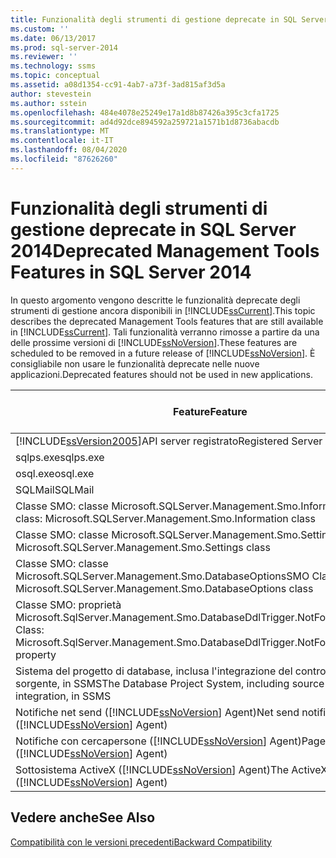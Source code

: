 ```yaml
---
title: Funzionalità degli strumenti di gestione deprecate in SQL Server 2014 | Microsoft Docs
ms.custom: ''
ms.date: 06/13/2017
ms.prod: sql-server-2014
ms.reviewer: ''
ms.technology: ssms
ms.topic: conceptual
ms.assetid: a08d1354-cc91-4ab7-a73f-3ad815af3d5a
author: stevestein
ms.author: sstein
ms.openlocfilehash: 484e4078e25249e17a1d8b87426a395c3cfa1725
ms.sourcegitcommit: ad4d92dce894592a259721a1571b1d8736abacdb
ms.translationtype: MT
ms.contentlocale: it-IT
ms.lasthandoff: 08/04/2020
ms.locfileid: "87626260"
---
```

# <a name="deprecated-management-tools-features-in-sql-server-2014"></a><span data-ttu-id="12ba9-102">Funzionalità degli strumenti di gestione deprecate in SQL Server 2014</span><span class="sxs-lookup"><span data-stu-id="12ba9-102">Deprecated Management Tools Features in SQL Server 2014</span></span>
  <span data-ttu-id="12ba9-103">In questo argomento vengono descritte le funzionalità deprecate degli strumenti di gestione ancora disponibili in [!INCLUDE[ssCurrent](../includes/sscurrent-md.md)].</span><span class="sxs-lookup"><span data-stu-id="12ba9-103">This topic describes the deprecated Management Tools features that are still available in [!INCLUDE[ssCurrent](../includes/sscurrent-md.md)].</span></span> <span data-ttu-id="12ba9-104">Tali funzionalità verranno rimosse a partire da una delle prossime versioni di [!INCLUDE[ssNoVersion](../includes/ssnoversion-md.md)].</span><span class="sxs-lookup"><span data-stu-id="12ba9-104">These features are scheduled to be removed in a future release of [!INCLUDE[ssNoVersion](../includes/ssnoversion-md.md)].</span></span> <span data-ttu-id="12ba9-105">È consigliabile non usare le funzionalità deprecate nelle nuove applicazioni.</span><span class="sxs-lookup"><span data-stu-id="12ba9-105">Deprecated features should not be used in new applications.</span></span>  
  
|<span data-ttu-id="12ba9-106">Feature</span><span class="sxs-lookup"><span data-stu-id="12ba9-106">Feature</span></span>|<span data-ttu-id="12ba9-107">Fase di deprecazione</span><span class="sxs-lookup"><span data-stu-id="12ba9-107">Deprecation stage</span></span>|  
|-------------|-----------------------|  
|[!INCLUDE[ssVersion2005](../includes/ssversion2005-md.md)]<span data-ttu-id="12ba9-108">API server registrato</span><span class="sxs-lookup"><span data-stu-id="12ba9-108">Registered Server API</span></span>|<span data-ttu-id="12ba9-109">Annuncio</span><span class="sxs-lookup"><span data-stu-id="12ba9-109">Announcement</span></span>|  
|<span data-ttu-id="12ba9-110">sqlps.exe</span><span class="sxs-lookup"><span data-stu-id="12ba9-110">sqlps.exe</span></span>|<span data-ttu-id="12ba9-111">Avviso</span><span class="sxs-lookup"><span data-stu-id="12ba9-111">Warning</span></span>|  
|<span data-ttu-id="12ba9-112">osql.exe</span><span class="sxs-lookup"><span data-stu-id="12ba9-112">osql.exe</span></span>|<span data-ttu-id="12ba9-113">Avviso</span><span class="sxs-lookup"><span data-stu-id="12ba9-113">Warning</span></span>|  
|<span data-ttu-id="12ba9-114">SQLMail</span><span class="sxs-lookup"><span data-stu-id="12ba9-114">SQLMail</span></span>|<span data-ttu-id="12ba9-115">Avviso</span><span class="sxs-lookup"><span data-stu-id="12ba9-115">Warning</span></span>|  
|<span data-ttu-id="12ba9-116">Classe SMO: classe Microsoft.SQLServer.Management.Smo.Information</span><span class="sxs-lookup"><span data-stu-id="12ba9-116">SMO class: Microsoft.SQLServer.Management.Smo.Information class</span></span>|<span data-ttu-id="12ba9-117">Annuncio</span><span class="sxs-lookup"><span data-stu-id="12ba9-117">Announcement</span></span>|  
|<span data-ttu-id="12ba9-118">Classe SMO: classe Microsoft.SQLServer.Management.Smo.Settings</span><span class="sxs-lookup"><span data-stu-id="12ba9-118">SMO class: Microsoft.SQLServer.Management.Smo.Settings class</span></span>|<span data-ttu-id="12ba9-119">Annuncio</span><span class="sxs-lookup"><span data-stu-id="12ba9-119">Announcement</span></span>|  
|<span data-ttu-id="12ba9-120">Classe SMO: classe Microsoft.SQLServer.Management.Smo.DatabaseOptions</span><span class="sxs-lookup"><span data-stu-id="12ba9-120">SMO Class: Microsoft.SQLServer.Management.Smo.DatabaseOptions class</span></span>|<span data-ttu-id="12ba9-121">Annuncio</span><span class="sxs-lookup"><span data-stu-id="12ba9-121">Announcement</span></span>|  
|<span data-ttu-id="12ba9-122">Classe SMO: proprietà Microsoft.SqlServer.Management.Smo.DatabaseDdlTrigger.NotForReplication</span><span class="sxs-lookup"><span data-stu-id="12ba9-122">SMO Class: Microsoft.SqlServer.Management.Smo.DatabaseDdlTrigger.NotForReplication property</span></span>|<span data-ttu-id="12ba9-123">Annuncio</span><span class="sxs-lookup"><span data-stu-id="12ba9-123">Announcement</span></span>|  
|<span data-ttu-id="12ba9-124">Sistema del progetto di database, inclusa l'integrazione del controllo del codice sorgente, in SSMS</span><span class="sxs-lookup"><span data-stu-id="12ba9-124">The Database Project System, including source-control integration, in SSMS</span></span>|<span data-ttu-id="12ba9-125">Annuncio</span><span class="sxs-lookup"><span data-stu-id="12ba9-125">Announcement</span></span>|  
|<span data-ttu-id="12ba9-126">Notifiche net send ([!INCLUDE[ssNoVersion](../includes/ssnoversion-md.md)] Agent)</span><span class="sxs-lookup"><span data-stu-id="12ba9-126">Net send notifications ([!INCLUDE[ssNoVersion](../includes/ssnoversion-md.md)] Agent)</span></span>|<span data-ttu-id="12ba9-127">Annuncio</span><span class="sxs-lookup"><span data-stu-id="12ba9-127">Announcement</span></span>|  
|<span data-ttu-id="12ba9-128">Notifiche con cercapersone ([!INCLUDE[ssNoVersion](../includes/ssnoversion-md.md)] Agent)</span><span class="sxs-lookup"><span data-stu-id="12ba9-128">Pager notifications ([!INCLUDE[ssNoVersion](../includes/ssnoversion-md.md)] Agent)</span></span>|<span data-ttu-id="12ba9-129">Annuncio</span><span class="sxs-lookup"><span data-stu-id="12ba9-129">Announcement</span></span>|  
|<span data-ttu-id="12ba9-130">Sottosistema ActiveX ([!INCLUDE[ssNoVersion](../includes/ssnoversion-md.md)] Agent)</span><span class="sxs-lookup"><span data-stu-id="12ba9-130">The ActiveX subsystem ([!INCLUDE[ssNoVersion](../includes/ssnoversion-md.md)] Agent)</span></span>|<span data-ttu-id="12ba9-131">Annuncio</span><span class="sxs-lookup"><span data-stu-id="12ba9-131">Announcement</span></span>|  
  
## <a name="see-also"></a><span data-ttu-id="12ba9-132">Vedere anche</span><span class="sxs-lookup"><span data-stu-id="12ba9-132">See Also</span></span>  
 [<span data-ttu-id="12ba9-133">Compatibilità con le versioni precedenti</span><span class="sxs-lookup"><span data-stu-id="12ba9-133">Backward Compatibility</span></span>](../../2014/getting-started/backward-compatibility.md)  
  
  

